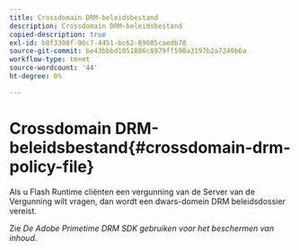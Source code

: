 ```yaml
---
title: Crossdomain DRM-beleidsbestand
description: Crossdomain DRM-beleidsbestand
copied-description: true
exl-id: b8f3300f-96c7-4451-bc62-09085caedb78
source-git-commit: be43bbbd1051886c8979ff590a3197b2a7249b6a
workflow-type: tm+mt
source-wordcount: '44'
ht-degree: 0%

---
```


# Crossdomain DRM-beleidsbestand{#crossdomain-drm-policy-file}

Als u Flash Runtime cliënten een vergunning van de Server van de Vergunning wilt vragen, dan wordt een dwars-domein DRM beleidsdossier vereist.

Zie *De Adobe Primetime DRM SDK gebruiken voor het beschermen van inhoud*.
